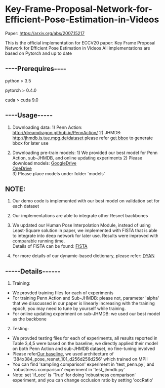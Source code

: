 # Key-Frame-Proposal-Network-for-Efficient-Pose-Estimation-in-Videos

Paper: https://arxiv.org/abs/2007.15217

This is the official implementation for ECCV20 paper: Key Frame Proposal Network for Efficient Pose Estimation in Videos
All implementations are based on Pytorch and up to date

## ----Prerequires----

python > 3.5

pytorch > 0.4.0

cuda > cuda 9.0

## ----Usage-----
1. Downloading data: 1) Penn Action: http://dreamdragon.github.io/PennAction/
                      2) JHMDB:  http://jhmdb.is.tue.mpg.de/dataset 
                                 please refer [get bbox](https://github.com/lawy623/LSTM_Pose_Machines/blob/master/dataset/JHMDB/utils/getBox.m) to generate bbox for later use

2. Downloading pre-train models: 1) We provided our best model for Penn Action, sub-JHMDB, and online updating experiments
                                 2) Please download models: [GoogleDrive](https://drive.google.com/drive/folders/13q-UGXGLCwMXzCRX6CeOyQ12dJziGyxT?usp=sharing)     
                                                             [OneDrive](https://1drv.ms/u/s!AgyTrG_BdJ9GbTjqlTuFDSERUfo?e=EnPzkG)                                                           
                                 3) Please place models under folder 'models'
                                 
## NOTE: 
1. Our demo code is implemented with our best model on validation set for each dataset 
2. Our implementations are able to integrate other Resnet backbones 
3. We updated our Human Pose Interpolation Module, instead of using Least-Square solution in paper, we implemented with FISTA that is able to integrate into deep network for later use. Results were improved with comparable running time.  
      Details of FISTA can be found: [FISTA](https://people.rennes.inria.fr/Cedric.Herzet/Cedric.Herzet/Sparse_Seminar/Entrees/2012/11/12_A_Fast_Iterative_Shrinkage-Thresholding_Algorithmfor_Linear_Inverse_Problems_(A._Beck,_M._Teboulle)_files/Breck_2009.pdf)
      
4. For more details of our dynamic-based dictionary, please refer: [DYAN](https://openaccess.thecvf.com/content_ECCV_2018/papers/Wenqian_Liu_DYAN_A_Dynamical_ECCV_2018_paper.pdf)

## -----Details------

1. Training: 
 * We provded training files for each of experiments
 * For training Penn Action and Sub-JHMDB: please not, parameter 'alpha' that we disscussed in our paper is linearly increasing with the training epoch, you may need to tune by yourself while training. 
 * For online updating experiment on sub-JHMDB: we used our best model as the backbone
             
2. Testing: 
 * We provded testing files for each of experiments, all results reported in Table 3,4,5 were based on the baseline, we directly applied their model on both Penn Action and sub-JHMDB dataset, no fine-tuning involved
 * Please refer[Our baseline](https://github.com/microsoft/human-pose-estimation.pytorch), we used architecture of '384x384_pose_resnet_101_d256d256d256' which trained on MPII     
 * You can find 'sampling comparison' experiment in 'test_penn.py', and 'robustness comparison' experiment in 'test_jhmdb.py'
 * Note: set 'if_occ' is 'True' for doing 'robustness comparison' experiment, and you can change occlusion ratio by setting 'occRatio'
              
 
 



